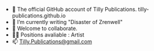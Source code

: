 - 👋 The official GitHub account of Tilly Publications. tilly-publications.github.io
- 🌱 I’m currently writing "Disaster of Zrenwell"
- 💞️ Welcome to collaborate.
- 🙎‍♂️ Positions avaliable : Artist
- 📫 Tilly.Publications@gmail.com
